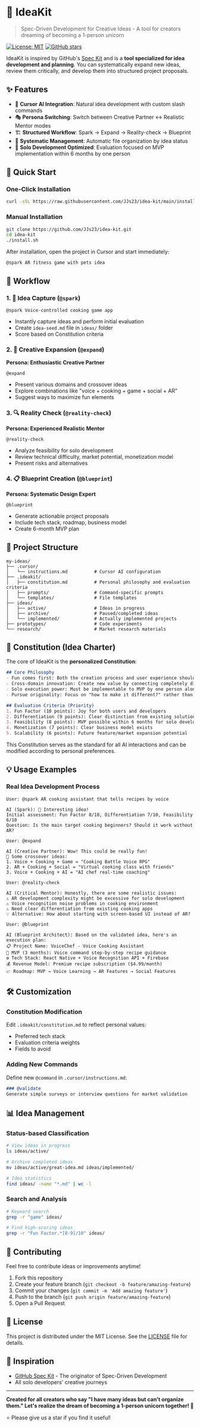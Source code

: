 # 🚀 IdeaKit

> Spec-Driven Development for Creative Ideas - A tool for creators dreaming of becoming a 1-person unicorn

[![License: MIT](https://img.shields.io/badge/License-MIT-yellow.svg)](https://opensource.org/licenses/MIT)
[![GitHub stars](https://img.shields.io/github/stars/JJs23/idea-kit?style=social)](https://github.com/JJs23/idea-kit/stargazers)

IdeaKit is inspired by GitHub's [Spec Kit](https://github.com/github/spec-kit) and is a **tool specialized for idea development and planning**. You can systematically expand new ideas, review them critically, and develop them into structured project proposals.

## ✨ Features

- 🎯 **Cursor AI Integration**: Natural idea development with custom slash commands
- 🎭 **Persona Switching**: Switch between Creative Partner ↔ Realistic Mentor modes
- 🏗️ **Structured Workflow**: Spark → Expand → Reality-check → Blueprint
- 📁 **Systematic Management**: Automatic file organization by idea status
- 🦄 **Solo Development Optimized**: Evaluation focused on MVP implementation within 6 months by one person

## 🚀 Quick Start

### One-Click Installation
```bash
curl -sSL https://raw.githubusercontent.com/JJs23/idea-kit/main/install.sh | bash
```

### Manual Installation
```bash
git clone https://github.com/JJs23/idea-kit.git
cd idea-kit
./install.sh
```

After installation, open the project in Cursor and start immediately:
```
@spark AR fitness game with pets idea
```

## 🔄 Workflow

### 1. 🌱 Idea Capture (`@spark`)
```
@spark Voice-controlled cooking game app
```
- Instantly capture ideas and perform initial evaluation
- Create `idea-seed.md` file in `ideas/` folder
- Score based on Constitution criteria

### 2. 🎨 Creative Expansion (`@expand`)
**Persona: Enthusiastic Creative Partner**
```
@expand
```
- Present various domains and crossover ideas
- Explore combinations like "voice + cooking + game + social + AR"
- Suggest ways to maximize fun elements

### 3. 🔍 Reality Check (`@reality-check`)
**Persona: Experienced Realistic Mentor**
```
@reality-check
```
- Analyze feasibility for solo development
- Review technical difficulty, market potential, monetization model
- Present risks and alternatives

### 4. 📋 Blueprint Creation (`@blueprint`)
**Persona: Systematic Design Expert**
```
@blueprint
```
- Generate actionable project proposals
- Include tech stack, roadmap, business model
- Create 6-month MVP plan

## 📁 Project Structure

```
my-ideas/
├── .cursor/
│   └── instructions.md          # Cursor AI configuration
├── .ideakit/
│   ├── constitution.md          # Personal philosophy and evaluation criteria
│   ├── prompts/                 # Command-specific prompts
│   └── templates/               # File templates
├── ideas/
│   ├── active/                  # Ideas in progress
│   ├── archive/                 # Paused/completed ideas
│   └── implemented/             # Actually implemented projects
├── prototypes/                  # Code experiments
└── research/                    # Market research materials
```

## 🎯 Constitution (Idea Charter)

The core of IdeaKit is the **personalized Constitution**:

```markdown
## Core Philosophy
- Fun comes first: Both the creation process and user experience should be enjoyable
- Cross-domain innovation: Create new value by connecting completely different fields
- Solo execution power: Must be implementable to MVP by one person alone
- Pursue originality: Focus on "how to make it different?" rather than "it already exists"

## Evaluation Criteria (Priority)
1. Fun Factor (10 points): Joy for both users and developers
2. Differentiation (9 points): Clear distinction from existing solutions
3. Feasibility (8 points): MVP possible within 6 months for solo developer
4. Monetization (7 points): Clear business model exists
5. Scalability (6 points): Future feature/market expansion potential
```

This Constitution serves as the standard for all AI interactions and can be modified according to personal preferences.

## 💡 Usage Examples

### Real Idea Development Process

```
User: @spark AR cooking assistant that tells recipes by voice

AI (Spark): 🌟 Interesting idea!
Initial assessment: Fun Factor 8/10, Differentiation 7/10, Feasibility 6/10
Question: Is the main target cooking beginners? Should it work without AR?

User: @expand

AI (Creative Partner): Wow! This could be really fun! 
🎨 Some crossover ideas:
1. Voice + Cooking + Game = "Cooking Battle Voice RPG"
2. AR + Cooking + Social = "Virtual cooking class with friends"
3. Voice + Cooking + AI = "AI chef real-time coaching"

User: @reality-check

AI (Critical Mentor): Honestly, there are some realistic issues:
⚠️ AR development complexity might be excessive for solo development
⚠️ Voice recognition noise problems in cooking environment  
⚠️ Need clear differentiation from existing cooking apps
💡 Alternative: How about starting with screen-based UI instead of AR?

User: @blueprint

AI (Blueprint Architect): Based on the validated idea, here's an execution plan:
📋 Project Name: VoiceChef - Voice Cooking Assistant
🎯 MVP (3 months): Voice command step-by-step recipe guidance
⚙️ Tech Stack: React Native + Voice Recognition API + Firebase
💰 Revenue Model: Premium recipe subscription ($4.99/month)
📈 Roadmap: MVP → Voice Learning → AR Features → Social Features
```

## 🛠️ Customization

### Constitution Modification
Edit `.ideakit/constitution.md` to reflect personal values:
- Preferred tech stack
- Evaluation criteria weights
- Fields to avoid

### Adding New Commands
Define new `@command` in `.cursor/instructions.md`:
```markdown
### @validate
Generate simple surveys or interview questions for market validation
```

## 📊 Idea Management

### Status-based Classification
```bash
# View ideas in progress
ls ideas/active/

# Archive completed ideas
mv ideas/active/great-idea.md ideas/implemented/

# Idea statistics
find ideas/ -name "*.md" | wc -l
```

### Search and Analysis
```bash
# Keyword search
grep -r "game" ideas/

# Find high-scoring ideas
grep -r "Fun Factor.*[8-9]/10" ideas/
```

## 🤝 Contributing

Feel free to contribute ideas or improvements anytime!

1. Fork this repository
2. Create your feature branch (`git checkout -b feature/amazing-feature`)
3. Commit your changes (`git commit -m 'Add amazing feature'`)
4. Push to the branch (`git push origin feature/amazing-feature`)
5. Open a Pull Request

## 📄 License

This project is distributed under the MIT License. See the [LICENSE](LICENSE) file for details.

## 🙏 Inspiration

- [GitHub Spec Kit](https://github.com/github/spec-kit) - The originator of Spec-Driven Development
- All solo developers' creative journeys

---

**Created for all creators who say "I have many ideas but can't organize them." Let's realize the dream of becoming a 1-person unicorn together! 🦄**

⭐ Please give us a star if you find it useful!